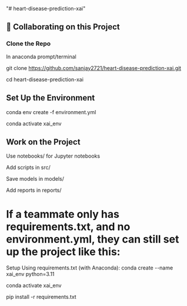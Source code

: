 "# heart-disease-prediction-xai" 
## 👥 Collaborating on this Project

### Clone the Repo
In anaconda prompt/terminal

git clone https://github.com/sanjay2721/heart-disease-prediction-xai.git

cd heart-disease-prediction-xai
## Set Up the Environment
conda env create -f environment.yml

conda activate xai_env

## Work on the Project
Use notebooks/ for Jupyter notebooks

Add scripts in src/

Save models in models/

Add reports in reports/

# If a teammate only has requirements.txt, and no environment.yml, they can still set up the project like this:
 Setup Using requirements.txt (with Anaconda):
conda create --name xai_env python=3.11

conda activate xai_env

pip install -r requirements.txt
